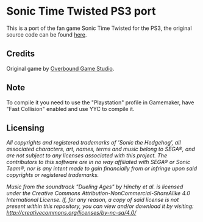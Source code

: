 # Sonic Time Twisted PS3 port
This is a port of the fan game Sonic Time Twisted for the PS3, the original source code can be found [here](https://github.com/overbound/SonicTimeTwisted).

## Credits
Original game by [Overbound Game Studio](https://overboundstudio.com).

## Note
To compile it you need to use the "Playstation" profile in Gamemaker, have "Fast Collision" enabled and use YYC to compile it.

## Licensing

*All copyrights and registered trademarks of 'Sonic the Hedgehog', all associated characters, art, names, terms and music belong to SEGA®, and are not subject to any licenses associated with this project. The contributors to this software are in no way affiliated with SEGA® or Sonic Team®, nor is any intent made to gain financially from or infringe upon said copyrights or registered trademarks.*

*Music from the soundtrack "Dueling Ages" by Hinchy et al. is licensed under the Creative Commons Attribution-NonCommercial-ShareAlike 4.0 International License. If, for any reason, a copy of said license is not present within this repository, you can view and/or download it by visiting: http://creativecommons.org/licenses/by-nc-sa/4.0/*
